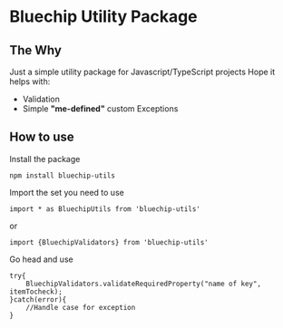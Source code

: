 # Bluechip Utility Package

## The Why

Just a simple utility package for Javascript/TypeScript projects
Hope it helps with:

- Validation
- Simple **"me-defined"** custom Exceptions

## How to use

Install the package

```
npm install bluechip-utils

```

Import the set you need to use

```
import * as BluechipUtils from 'bluechip-utils'

```

or

```
import {BluechipValidators} from 'bluechip-utils'

```

Go head and use

```
try{
    BluechipValidators.validateRequiredProperty("name of key", itemTocheck);
}catch(error){
    //Handle case for exception
}



```
